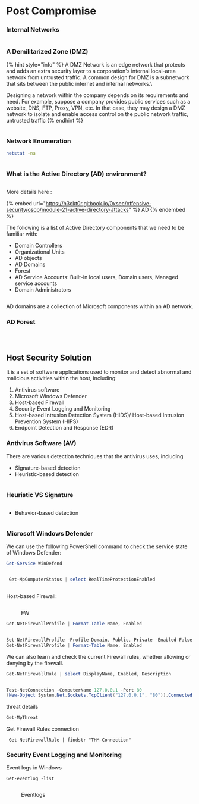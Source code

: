 # Post Compromise

### Internal Networks

<figure><img src="../../.gitbook/assets/image (1) (1) (1) (1).png" alt=""><figcaption></figcaption></figure>

### A Demilitarized Zone (DMZ)

{% hint style="info" %}
A DMZ Network is an edge network that protects and adds an extra security layer to a corporation's internal local-area network from untrusted traffic. A common design for DMZ is a subnetwork that sits between the public internet and internal networks.\


Designing a network within the company depends on its requirements and need. For example, suppose a company provides public services such as a website, DNS, FTP, Proxy, VPN, etc. In that case, they may design a DMZ network to isolate and enable access control on the public network traffic, untrusted traffic
{% endhint %}

<figure><img src="../../.gitbook/assets/image (2) (1).png" alt=""><figcaption></figcaption></figure>

### Network Enumeration

```bash
netstat -na
```

<figure><img src="../../.gitbook/assets/image (3) (1).png" alt=""><figcaption></figcaption></figure>

### What is the Active Directory (AD) environment?

<figure><img src="../../.gitbook/assets/image (4) (1).png" alt=""><figcaption></figcaption></figure>

More details here :

{% embed url="https://h3ckt0r.gitbook.io/0xsec/offensive-security/oscp/module-21-active-directory-attacks" %}
AD&#x20;
{% endembed %}

The following is a list of Active Directory components that we need to be familiar with:

* Domain Controllers
* Organizational Units
* AD objects
* AD Domains
* Forest
* AD Service Accounts: Built-in local users, Domain users, Managed service accounts
* Domain Administrators

<figure><img src="../../.gitbook/assets/image (5) (1).png" alt=""><figcaption></figcaption></figure>

AD domains are a collection of Microsoft components within an AD network.

### AD Forest&#x20;

<figure><img src="../../.gitbook/assets/image (6) (1).png" alt=""><figcaption></figcaption></figure>



<figure><img src="../../.gitbook/assets/image (7) (1).png" alt=""><figcaption></figcaption></figure>

<figure><img src="../../.gitbook/assets/image (8) (1).png" alt=""><figcaption></figcaption></figure>

## Host Security Solution&#x20;

It is a set of software applications used to monitor and detect abnormal and malicious activities within the host, including:

1. Antivirus software
2. Microsoft Windows Defender
3. Host-based Firewall
4. Security Event Logging and Monitoring&#x20;
5. Host-based Intrusion Detection System (HIDS)/ Host-based Intrusion Prevention System (HIPS)
6. Endpoint Detection and Response (EDR)

### Antivirus Software (AV)

There are various detection techniques that the antivirus uses, including

* Signature-based detection
* Heuristic-based detection

<figure><img src="../../.gitbook/assets/image (11) (1).png" alt=""><figcaption></figcaption></figure>

### Heuristic VS Signature

<figure><img src="../../.gitbook/assets/image (10) (1).png" alt=""><figcaption></figcaption></figure>

* Behavior-based detection

<figure><img src="../../.gitbook/assets/image (9) (1).png" alt=""><figcaption></figcaption></figure>

### Microsoft Windows Defender

We can use the following PowerShell command to check the service state of Windows Defender:

```powershell
Get-Service WinDefend
```

<figure><img src="../../.gitbook/assets/image (12) (1).png" alt=""><figcaption></figcaption></figure>

```powershell
 Get-MpComputerStatus | select RealTimeProtectionEnabled
```

<figure><img src="../../.gitbook/assets/image (13).png" alt=""><figcaption></figcaption></figure>

Host-based Firewall:

<figure><img src="../../.gitbook/assets/image (14).png" alt=""><figcaption><p>FW</p></figcaption></figure>

```powershell
Get-NetFirewallProfile | Format-Table Name, Enabled
```

<figure><img src="../../.gitbook/assets/image (15).png" alt=""><figcaption></figcaption></figure>

```powershell
Set-NetFirewallProfile -Profile Domain, Public, Private -Enabled False
Get-NetFirewallProfile | Format-Table Name, Enabled
```

We can also learn and check the current Firewall rules, whether allowing or denying by the firewall.

```powershell
Get-NetFirewallRule | select DisplayName, Enabled, Description
```

<figure><img src="../../.gitbook/assets/image (16).png" alt=""><figcaption></figcaption></figure>

```powershell
Test-NetConnection -ComputerName 127.0.0.1 -Port 80
(New-Object System.Net.Sockets.TcpClient("127.0.0.1", "80")).Connected
```

threat details

```powershell
Get-MpThreat
```

Get Firewall Rules connection

```
 Get-NetFirewallRule | findstr "THM-Connection"
```

### Security Event Logging and Monitoring

Event logs in Windows&#x20;

```
Get-eventlog -list
```

<figure><img src="../../.gitbook/assets/image (12).png" alt=""><figcaption><p>Eventlogs</p></figcaption></figure>

